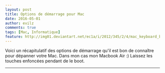 ```yaml
---
layout: post
title: Options de démarrage pour Mac
date: 2016-05-01
author: evilz
comments: true
tags: [Mac, Informatique]
feature: http://img01.deviantart.net/ec1a/i/2012/345/2/4/mac_keyboard_by_dark_aberration-d5i7cra.jpg
---
```


Voici un récapitulatif des options de démarrage qu'il est bon de connaître pour dépanner votre Mac. Dans mon cas mon Macbook Air :)
Laissez les touches enfoncées pendant de le boot.

---

<amp-gist
    data-gistid="8e9d099fefbaa161a82929506dd6e20e"
    data-file="mac-boot-options.csv"
    layout="fixed-height"
    height="978">
</amp-gist>
